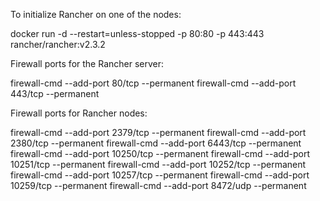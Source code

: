 To initialize Rancher on one of the nodes:

docker run -d --restart=unless-stopped -p 80:80 -p 443:443 rancher/rancher:v2.3.2

Firewall ports for the Rancher server:

firewall-cmd --add-port 80/tcp --permanent
firewall-cmd --add-port 443/tcp --permanent

Firewall ports for Rancher nodes:

firewall-cmd --add-port 2379/tcp --permanent
firewall-cmd --add-port 2380/tcp --permanent
firewall-cmd --add-port 6443/tcp --permanent
firewall-cmd --add-port 10250/tcp --permanent
firewall-cmd --add-port 10251/tcp --permanent
firewall-cmd --add-port 10252/tcp --permanent
firewall-cmd --add-port 10257/tcp --permanent
firewall-cmd --add-port 10259/tcp --permanent
firewall-cmd --add-port 8472/udp --permanent
